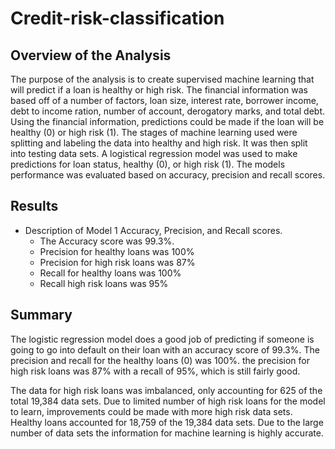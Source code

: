 # Credit-risk-classification
## Overview of the Analysis
The purpose of the analysis is to create supervised machine learning that will predict if a loan is healthy or high risk. The financial information was based off of a number of factors, loan size, interest rate, borrower income, debt to income ration, number of account, derogatory marks, and total debt. Using the financial information, predictions could be made if the loan will be healthy (0) or high risk (1). The stages of machine learning used were splitting and labeling the data into healthy and high risk. It was then split into testing data sets. A logistical regression model was used to make predictions for loan status, healthy (0), or high risk (1). The models performance was evaluated based on accuracy, precision and recall scores.

## Results
* Description of Model 1 Accuracy, Precision, and Recall scores.
   * The Accuracy score was 99.3%.
   * Precision for healthy loans was 100%
   * Precision for high risk loans was 87%
   * Recall for healthy loans was 100%
   * Recall high risk loans was 95%

## Summary
The logistic regression model does a good job of predicting if someone is going to go into default on their loan with an accuracy score of 99.3%. The precision and recall for the healthy loans (0) was 100%. the precision for high risk loans was 87% with a recall of 95%, which is still fairly good. 

The data for high risk loans was imbalanced, only accounting for 625 of the total 19,384 data sets. Due to limited number of high risk loans for the model to learn, improvements could be made with more high risk data sets. Healthy loans accounted for 18,759 of the 19,384 data sets. Due to the large number of data sets the information for machine learning is highly accurate. 

